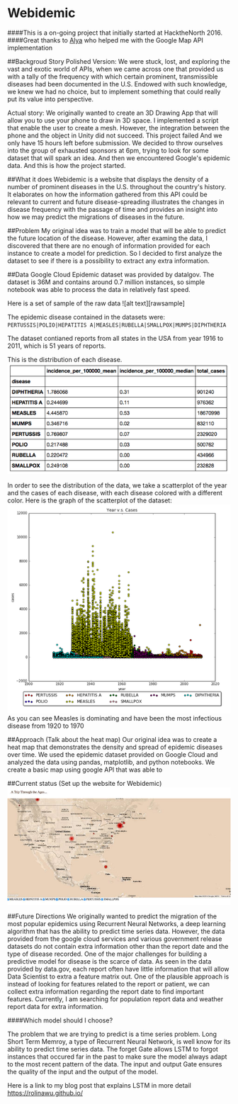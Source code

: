 # Webidemic
####This is a on-going project that initially started at HacktheNorth 2016.
####Great thanks to [Alya](https://github.com/hacktheverse/Webidemic) who helped me with the Google Map API implementation 

##Backgroud Story
Polished Version:
We were stuck, lost, and exploring the vast and exotic world of APIs, when we came across one that provided us with a tally of the frequency with which certain prominent, transmissible diseases had been documented in the U.S. Endowed with such knowledge, we knew we had no choice, but to implement something that could really put its value into perspective.

Actual story:
We originally wanted to create an 3D Drawing App that will allow you to use your phone to draw in 3D space. I implemented a script that enable the user to create a mesh. However, the integration between the phone and the object in Unity did not succeed.
This project failed
And we only have 15 hours left before submission. 
We decided to throw ourselves into the group of exhausted sponsors at 6pm, trying to look for some dataset that will spark an idea. 
And then we encountered Google's epidemic data.
And this is how the project started. 

##What it does
Webidemic is a website that displays the density of a number of prominent diseases in the U.S. throughout the country's history. It elaborates on how the information gathered from this API could be relevant to current and future disease-spreading illustrates the changes in disease frequency with the passage of time and provides an insight into how we may predict the migrations of diseases in the future.

##Problem
My original idea was to train a model that will be able to predict the 
future location of the disease. However, after examing the data, I discovered that there are no enough of information provided for each instance to create a model for prediction. So I decided to first analyze the dataset to see if there is a possibility to extract any extra information. 

##Data
Google Cloud Epidemic dataset was provided by datalgov. The dataset is 36M and contains around 0.7 million instances, so simple notebook was able to process the data in relatively fast speed. 

Here is a set of sample of the raw data
![alt text][rawsample]

The epidemic disease contained in the datasets were:
`PERTUSSIS|POLIO|HEPATITIS A|MEASLES|RUBELLA|SMALLPOX|MUMPS|DIPHTHERIA`

The dataset contianed reports from all states in the USA from year 1916 to 2011, which is 51 years of reports. 

This is the distribution of each disease.
![alt text][datatable]

In order to see the distribution of the data, we take a scatterplot of the year and the cases of each disease, with each disease colored with a different color.
Here is the graph of the scatterplot of the dataset:
![alt text][scatterplot]
As you can see Measles is dominating and have been the most infectious disease from 1920 to 1970

##Approach
(Talk about the heat map)
Our original idea was to create a heat map that demonstrates the density and spread of epidemic diseases over time. We used the epidemic dataset provided on Google Cloud and analyzed the data using pandas, matplotlib, and python notebooks.
We create a basic map using google API that was able to 

##Current status
(Set up the website for Webidemic)
![alt text][screenshot]

##Future Directions
We originally wanted to predict the migration of the most popular epidemics using Recurrent Neural Networks, a deep learning algorithm that has the ability to predict time series data. However, the data provided from the google cloud services and various government release datasets do not contain extra information other than the report date and the type of disease recorded. One of the major challenges for building a predictive model for disease is the scarce of data. As seen in the data provided by data.gov, each report often have little information that will allow Data Scientist to extra a feature matrix out. One of the plausible approach is instead of looking for features related to the report or patient, we can collect extra information regarding the report date to find important features. 
Currently, I am searching for population report data and weather report data for extra information. 

####Which model should I choose?
<!-- (What can't classfier do the job?)-->
The problem that we are trying to predict is a time series problem. Long Short Term Memroy, a type of Recurrent Neural Network, is well know for its ability to predict time series data. The forget Gate allows LSTM to forgot instances that occured far in the past to make sure the model always adapt to the most recent pattern of the data. The input and output Gate ensures the quality of the input and the output of the model.

<!--
(Talk about LSTM and how it will work, what data do we need)
-->
Here is a link to my blog post that explains LSTM in more detail
https://rolinawu.github.io/
<!--
Here is my LSTM implementation using tensorflow
(Link to Github)
-->

[screenshot]: https://github.com/rolinawu/Webidemic/blob/master/screenshot.jpg

[randomsample]: https://github.com/rolinawu/Webidemic/randomsample.jpg

[scatterplot]: https://github.com/rolinawu/Webidemic/blob/master/scatterplot.jpg 

[Datatable]: https://github.com/rolinawu/Webidemic/blob/master/Datatable.jpg  
